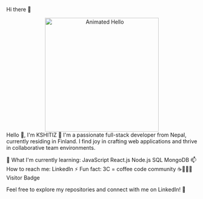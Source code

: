 
Hi there 👋
<div align="center">
  <img src="https://media.giphy.com/media/HscDLzkO8EOTmgkhQP/giphy.gif" alt="Animated Hello" width="300"/>
</div>
Hello 👋, I'm KSHITIZ 🙏
I'm a passionate full-stack developer from Nepal, currently residing in Finland. I find joy in crafting web applications and thrive in collaborative team environments.

🌱 What I'm currently learning:
JavaScript
React.js
Node.js
SQL
MongoDB
📫 How to reach me:
LinkedIn
⚡ Fun fact:
3C = coffee code community ☕👨‍💻🌐
Visitor Badge

Feel free to explore my repositories and connect with me on LinkedIn! 🚀
